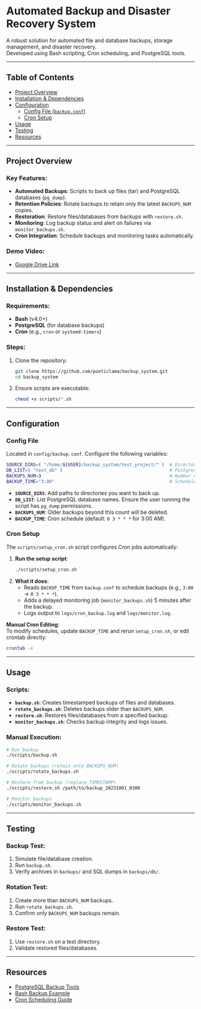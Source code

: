 # Automated Backup and Disaster Recovery System

A robust solution for automated file and database backups, storage management, and disaster recovery.  
Developed using Bash scripting, Cron scheduling, and PostgreSQL tools.  

---

## Table of Contents
- [Project Overview](#project-overview)
- [Installation & Dependencies](#installation--dependencies)
- [Configuration](#configuration)
  - [Config File (`backup.conf`)](#config-file-backupconf)
  - [Cron Setup](#cron-setup)
- [Usage](#usage)
- [Testing](#testing)
- [Resources](#resources)

---

## Project Overview

### Key Features:
- **Automated Backups**: Scripts to back up files (tar) and PostgreSQL databases (`pg_dump`).  
- **Retention Policies**: Rotate backups to retain only the latest `BACKUPS_NUM` copies.  
- **Restoration**: Restore files/databases from backups with `restore.sh`.  
- **Monitoring**: Log backup status and alert on failures via `monitor_backups.sh`.  
- **Cron Integration**: Schedule backups and monitoring tasks automatically.  

###  Demo Video:
- [Google Drive Link](https://drive.google.com/file/d/1fS92tTjByjwr1tauqKwmwaoK3VQPVXAM/view)  

---

## Installation & Dependencies

### Requirements:
- **Bash** (v4.0+)  
- **PostgreSQL** (for database backups)  
- **Cron** (e.g., `cron` or `systemd-timers`)  

### Steps:
1. Clone the repository:  
   ```bash
   git clone https://github.com/poeticlama/backup_system.git
   cd backup_system
   ```
2. Ensure scripts are executable:  
   ```bash
   chmod +x scripts/*.sh
   ```

---

## Configuration

### Config File
Located in `config/backup.conf`. Configure the following variables:  
```bash
SOURCE_DIRS=( "/home/${USER}/backup_system/test_project/" )  # Directories to back up
DB_LIST=( "test_db" )                                        # PostgreSQL databases to back up
BACKUPS_NUM=3                                                # Number of backups to retain
BACKUP_TIME="3:00"                                           # Scheduled time (HH:MM format)
```

- **`SOURCE_DIRS`**: Add paths to directories you want to back up.  
- **`DB_LIST`**: List PostgreSQL database names. Ensure the user running the script has `pg_dump` permissions.  
- **`BACKUPS_NUM`**: Older backups beyond this count will be deleted.  
- **`BACKUP_TIME`**: Cron schedule (default: `0 3 * * *` for 3:00 AM).  

### Cron Setup
The `scripts/setup_cron.sh` script configures Cron jobs automatically:  
1. **Run the setup script**:  
   ```bash
   ./scripts/setup_cron.sh
   ```
2. **What it does**:  
   - Reads `BACKUP_TIME` from `backup.conf` to schedule backups (e.g., `3:00` → `0 3 * * *`).  
   - Adds a delayed monitoring job (`monitor_backups.sh`) 5 minutes after the backup.  
   - Logs output to `logs/cron_backup.log` and `logs/monitor.log`.  

**Manual Cron Editing**:  
To modify schedules, update `BACKUP_TIME` and rerun `setup_cron.sh`, or edit crontab directly:  
```bash
crontab -e
```

---

## Usage

### Scripts:
- **`backup.sh`**: Creates timestamped backups of files and databases.  
- **`rotate_backups.sh`**: Deletes backups older than `BACKUPS_NUM`.  
- **`restore.sh`**: Restores files/databases from a specified backup.  
- **`monitor_backups.sh`**: Checks backup integrity and logs issues.  

### Manual Execution:
```bash
# Run backup
./scripts/backup.sh

# Rotate backups (retain only BACKUPS_NUM)
./scripts/rotate_backups.sh

# Restore from backup (replace TIMESTAMP)
./scripts/restore.sh /path/to/backup_20231001_0300

# Monitor backups
./scripts/monitor_backups.sh
```

---

## Testing

### Backup Test:
1. Simulate file/database creation.  
2. Run `backup.sh`.  
3. Verify archives in `backups/` and SQL dumps in `backups/db/`.  

### Rotation Test:
1. Create more than `BACKUPS_NUM` backups.  
2. Run `rotate_backups.sh`.  
3. Confirm only `BACKUPS_NUM` backups remain.  

### Restore Test:
1. Use `restore.sh` on a test directory.  
2. Validate restored files/databases.  

---

## Resources
- [PostgreSQL Backup Tools](https://selected.ru/blog/postgresql-backup-tools/)  
- [Bash Backup Example](https://github.com/AnonStar/home_backup)  
- [Cron Scheduling Guide](https://www.man7.org/linux/man-pages/man5/crontab.5.html) 
